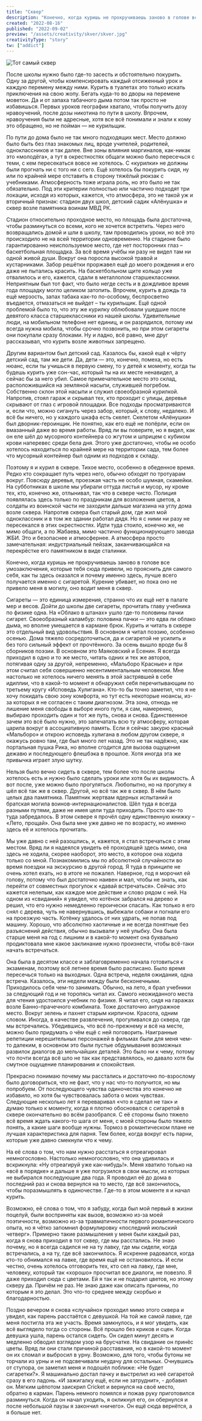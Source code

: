 ```yaml
---
title: "Сквер"
description: "Конечно, когда куришь не прокручиваешь заново в голове все умозаключения, которые тебя сюда привели, но прояснить для самого себя, как ты здесь оказался и почему именно здесь, лучше всего получается именно с сигаретой. Курение убивает, но пока оно не привело меня в могилу, оно водит меня в сквер."
created: "2022-08-16"
published: "2022-09-02"
preview: "/assets/creativity/skver/skver.jpg"
creativityType: "story"
tw: ["addict"]
---
```


![Тот самый сквер](/assets/creativity/skver/skver.jpg)

После школы нужно было где-то засесть и обстоятельно покурить. 
Одну за другой, чтобы компенсировать каждый отсиженный урок и каждую перемену между ними. 
Курить в туалетах это только искать приключения на свою жопу. Бегать куда-то во дворы на перемене моветон. 
Да и от запаха табачного дыма потом так просто не избавишься. 
Первых уроков географии хватало, чтобы получить дозу нравоучений, после дозы никотина по пути в школу. 
Впрочем, нравоучения были не адресные, хотя все всё понимали и знали к кому это обращено, но не пойман — не курильщик.  

По пути до дома было не так много подходящих мест. Место должно было быть без глаз знакомых лиц, 
вроде учителей, родителей, одноклассников и так далее. Вне зоны влияния маргиналов, как-никак это «молодёга», 
а тут в окрестностях общаги можно было пересечься с теми, с кем пересекаться вовсе не хотелось. 
С «курилки» не должны были прогнать ни с того ни с сего. Ещё хотелось бы покурить сидя, ну или по крайней 
мере отставить в сторону тяжёлый рюкзак с учебниками. Атмосферность тоже играла роль, но это было не так обязательно. 
Под эти критерии полностью или частично подходят три локации, исходя из которых, кажется, что атмосфера, это не 
такой уж и вторичный признак: стадион двух школ, детский садик «Алёнушка» и сквер возле памятника воинам МВД РК.  

Стадион относительно проходное место, но площадь была достаточна, чтобы разминуться со всеми, 
кого не хочется встретить. Через него возвращались домой и шли в школу, там проводились уроки, но всё это 
происходило не на всей территории одновременно. На стадионе было гарантированно неиспользуемое место, где нет 
посторонних глаз – баскетбольная площадка. За всё время учёбы ни разу не видел там ни одной живой души. Вокруг 
она поросла высокой травой и кустарниками. Забор решётки проржавел ещё до моего рождения и его даже не пытались 
красить. На баскетбольном щите кольцо уже отвалилось и его, кажется, сдали в металлолом старшеклассники. 
Неприятным был тот факт, что было негде сесть и в дождливое время года площадку могло целиком затопить. Впрочем, 
курить в дождь та ещё мерзость, запах табака как-то по-особому, беспросветно въедается, отмазаться не выйдет – 
ты курильщик. Ещё одной проблемой было то, что эту же курилку облюбовали ушедшие после девятого класса 
старшеклассники из нашей школы. Удивительные люди, на мобильном телефоне нет единиц, и он разрядился, потому им 
всегда нужна мобила, чтобы срочно позвонить, но при этом сигареты они покупали сразу блоками. Ну и ладно, всё 
равно, мне друг рассказывал, что курить возле животных запрещено.  

Другим вариантом был детский сад. Казалось бы, какой ещё к чёрту детский сад, там же дети. Да, дети — это, конечно, 
помеха, но есть нюанс, если ты учишься в первую смену, то у детей к моменту, когда ты будешь курить уже сон-час, 
который ты на их месте ненавидел, а сейчас бы за него убил. Самое примечательное место это склад, расположившийся 
на земляной насыпи, служившей погребом. Собственно склон этой насыпи и служил своеобразной курилкой. Напротив, 
стоял гараж и скрывал тех, кто проходит с улицы, деревья скрывают от глаз с игровой площадки. Все подходы 
просматриваются и, если что, можно сигануть через забор, который, к слову, недалеко. И всё бы ничего, но у каждого 
шкафа есть скелет. Скелетом «Алёнушки» был дворник-героинщик. Не понятно, как его ещё не попёрли, если он вмазанный 
даже во время работы. Вряд ли вы поверите, но я видел, как он еле шёл до мусорного контейнера со жгутом и шприцем 
с кубиком крови наперевес среди бела дня. Этого уже достаточно, чтобы не особо хотелось находиться по крайней мере 
на территории сада, тем более что мусорный контейнер был одним из подходов к складу.  

Поэтому я и курил в сквере. Тихое место, особенно в обеденное время. Редко кто сокращает путь через него, 
обычно обходят по тротуарам вокруг. Повсюду деревья, проезжая часть не особо шумная, скамейки. На субботниках в 
школе мы убирали оттуда листья и мусор, ну кроме тех, кто, конечно же, отлынивал, так что в сквере чисто. Полиция 
появлялась здесь только по праздникам для возложения цветов, а солдаты из воинской части не заходили дальше магазина 
на углу дома возле сквера. Напротив сквера был старый дом, где жил мой одноклассник и в том же здании работал дядя. 
Но я с ними ни разу не пересекался в этих окрестностях. Идти туда стоило, конечно же, не мимо общаги, а по Жабаева, 
мимо частично функционирующего завода ЖБИ. Это и безопаснее и атмосфернее. А атмосфера просто замечательная: 
индустриальный пейзаж, заканчивающийся на перекрёстке его памятником в виде сталинки.  

Конечно, когда куришь не прокручиваешь заново в голове все умозаключения, которые тебя сюда привели, но прояснить 
для самого себя, как ты здесь оказался и почему именно здесь, лучше всего получается именно с сигаретой. Курение 
убивает, но пока оно не привело меня в могилу, оно водит меня в сквер.  

Сигареты — это единица измерения, странно что их ещё нет в палате мер и весов. Дойти до школы две сигареты, 
прочитать главу учебника по физике одна. На «Облако в штанах» ушло где-то половины пачки сигарет. Своеобразный 
каламбур: половина пачки — это едва ли облако дыма, но вполне умещается в кармане брюк. Курить и читать в сквере 
это отдельный вид удовольствия. В основном я читал поэзию, особенно осенью. Дома тяжело сосредоточиться, да и 
сигаретой не усилить и без того сильный эффект от прочтённого. За осень вышло вроде бы 8 сборников поэзии. 
В основном это Маяковский и Есенин. Я всегда приходил в одно и то же место, читать одних и тех же авторов, 
потягивая одну за другой, непременно, «Мальборо Красные» и при этом считал себя совершенно несентиментальным 
человеком. Мне настолько не хотелось ничего менять в этой застрявшей в себе идиллии, что в какой-то момент я 
обнаружил себя перечитывающим по третьему кругу «Исповедь Хулигана». Кто-то бы точно заметил, что я не хочу 
покидать свою зону комфорта, но тут есть некоторые нюансы, из-за которых я не согласен с таким диагнозом. 
Эта зона, отнюдь не лишение меня свободы в выборе иного пути, я сам, намеренно, выбираю проходить один и 
тот же путь, снова и снова. Единственное зачем это всё было нужно, это запечатать всю ту атмосферу, которая 
царила вокруг в ассоциативную память. Если я сейчас закурю красный «Мальборо» и открою исповедь хулигана в 
любом другом сквере, я окажусь ровно там, где был много лет назад. Это не так надёжно, как портальная пушка Рика, 
но вполне сгодится для вызова ощущения дежавю и последующего флешбэка в прошлое. Хотя иногда эта же привычка 
играет злую шутку.  

Нельзя было вечно сидеть в сквере, тем более что после школы хотелось есть и нужно было сделать уроки или хотя 
бы их видимость. А вот после, уже можно было прогуляться. Любопытно, но на прогулку я шёл всё так же в сквер. 
Другой, но всё так же в сквер. В нём было целых два памятника. Памятник жертвам ядерных испытаний и братская могила 
воинов-интернационалистов. Шёл туда я всегда разными путями, даже не имея цели туда приходить. Просто как-то туда 
забредалось. В этом сквере я прочёл одну единственную книжку – «Лето, прощай». Она была мне уже давно не по 
возрасту, но именно здесь её и хотелось прочитать.  

Мы уже давно с ней разошлись, и, кажется, я стал встречаться с этим местом. Вряд ли я надеялся увидеть её проходящей 
здесь мимо, она здесь не ходила, скорее наоборот, это место, в которое она ходила только со мной. Познакомились мы 
по абсолютной случайности во время поездки на экскурсию в другой город. Я туда в принципе не очень хотел ехать, 
но в итоге не пожалел. Наверное, год я морочил ей голову, потому что был достаточно наивен и мал, чтобы не знать, 
как перейти от совместных прогулок к «давай встречаться». Сейчас это кажется нелепым, как каждое мое действие и 
слово рядом с ней. На одном из «свиданий» я увидел, что котёнок забрался на дерево и решил, что его нужно 
немедленно героически спасать. Как только я его снял с дерева, чуть не навернувшись, выбежали собаки и погнали 
его на проезжую часть. Котёнку удалось от них удрать, не попав под машину. Хорошо, что абсолютно хаотичные и 
не всегда понятные без разъяснений действия, обычно вызывали у неё улыбку. Она была старше меня на год с лишним 
и в какой-то момент она буквально продиктовала мне какое заклинание нужно произнести, чтобы всё-таки начать 
встречаться.  

Она была в десятом классе и заблаговременно начала готовиться к экзаменам, поэтому всё летнее время было расписано. 
Было время пересечься только на выходных. Одна встреча, неделя ожидания, одна встреча. Казалось, эти недели между 
были бесконечными. Приходилось себя чем-то занимать. Обычно, на лето, я брал учебники за следующий год и не торопясь 
читал их. Самого неожиданного места для чтения удостоился учебник по физике. Я читал его, сидя на гаражах возле 
Банно-прачечного комбината. Тоже достаточно антуражное место. Вокруг зелень и пахнет старым кирпичом. Красота, 
одним словом. Иногда, в качестве развлечения, прогуливался до сквера, где мы встречались. Убедившись, что всё 
по-прежнему и всё на месте, можно было придумать о чём ещё с ней поговорить. Наигранные репетиции нерешительных 
персонажей в фильмах были для меня чем-то далеким, в основном это были пустые обдумывания возможных развилок 
диалогов до мельчайших деталей. Это было ни к чему, потому что почти всегда всё шло не так как представлялось, 
но давало хотя бы смутное ощущение планирования и спокойствия.  

Прекрасно понимаю почему мы расстались и достаточно по-взрослому было договориться, что не факт, что у нас что-то 
получится, но мы попробуем. От последующего чувства одиночества это конечно не избавило, но хотя бы чувствовалась 
забота о моих чувствах. Следующие несколько лет я переваривал «что я сделал не так» и думаю только к моменту, когда 
я плотно обосновался с сигаретой в сквере окончательно во всём разобрался. С её стороны было тяжело всё время ждать 
какого-то шага от меня, с моей стороны было тяжело понять, а какие шаги вообще нужны. Тормоз в романтическом плане 
не лучшая характеристика для парня. Тем более, когда вокруг есть парни, которые уже давно смекнули что к чему.  

На её слова о том, что нам нужно расстаться я отреагировал немногословно. Настолько немногословно, что она 
удивилась и вскрикнула: «Ну отреагируй уже как-нибудь!». Меня хватило только на «всё в порядке» и дальше я уже 
погрузился в свои мысли, из которых не выбирался последующие два года. Я проводил её до дома в последний раз и 
снова вернулся на то место, где всё закончилось, чтобы поразмышлять в одиночестве. Где-то в этом моменте я и начал 
курить.  

Возможно, её слова о том, что я забуду, когда был мой первый в жизни поцелуй, были восприняты как вызов, возможно 
из-за моей поэтичности, возможно из-за травматичности первого романтического опыта, но я чётко запомнил формулировку 
«последний июльский четверг». Примерно такие размышления у меня были каждый раз, когда я снова приходил в тот сквер, 
где мы расстались. Не знаю почему, но я всегда садился не на ту лавку, где мы сидели, когда встречались, а на ту, 
где всё закончилось. Я искренне радовался, когда кто-то обнимался на лавке, где время ещё не остановилось. И если 
честно, очень хотелось отговорить тех, кто сел на лавку, где мне, человеку, который так «хорошо» просчитал все 
диалоги, не повезло. Я даже приходил сюда с цветами. Ей я так и не подарил цветов, но этому скверу да. Причём не 
раз. Не знаю даже как описать причины, по которым я это делал. Это что-то среднее между скорбью и благодарностью.  

Поздно вечером я снова «случайно» проходил мимо этого сквера и увидел, как парень расстаётся с девушкой. На той же 
самой лавке, где меня постигла эта же участь. Время замкнулось, и я мог увидеть, как всё выглядело тогда со стороны. 
Всё прошло без криков и сцен. Когда девушка ушла, парень остался сидеть. Он сидел минут десять и медленно обводил 
взглядом узор на брусчатке. На свидание он принёс цветы. Вряд ли они стали причиной расставания, но в какой-то 
момент он их сломал и выбросил в урну. Возможно, для того, чтобы бутоны не торчали из урны и не подсвечивали неудачу 
для остальных. Очнувшись от ступора, он заметил меня и подошёл поближе: «Не будет сигаретки?». Я машинально достал 
пачку и выстрелил из неё сигаретой сразу в его ладонь. «И зажигалку ещё, если не затруднит», - добавил он. 
Мягким шёпотом заискрил Cricket и вернулся на своё место, обратно в карман. Парень немного помялся и пожав руку 
приготовился разминуться. Когда он начал уходить, я окликнул его, он обернулся и после небольшой паузы я закончил 
«ничего». Он ещё сюда вернётся, а я больше нет.

